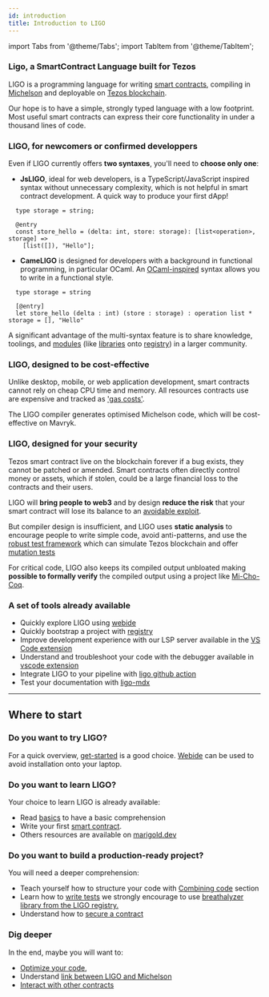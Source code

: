 ```yaml
---
id: introduction
title: Introduction to LIGO
---
```


import Tabs from '@theme/Tabs';
import TabItem from '@theme/TabItem';

### Ligo, a SmartContract Language built for Tezos

LIGO is a programming language for writing [smart contracts](https://opentezos.com/tezos-basics/smart-contracts), compiling in [Michelson](https://opentezos.com/michelson) and deployable on [Tezos blockchain](https://tezos.com/).

Our hope is to have a simple, strongly typed language with
a low footprint. Most useful smart contracts can express their core functionality in under a
thousand lines of code.

### LIGO, for newcomers or confirmed developpers

Even if LIGO currently offers **two syntaxes**, you'll need to **choose only one**:

  - **JsLIGO**, ideal for web developers, is a TypeScript/JavaScript inspired syntax without unnecessary complexity, which is not helpful in smart contract development. A quick way to produce your first dApp!


```jsligo
  type storage = string;

  @entry
  const store_hello = (delta: int, store: storage): [list<operation>, storage] =>
    [list([]), "Hello"];
```

  - **CameLIGO** is designed for developers with a background in
    functional programming, in particular OCaml. An
    [OCaml-inspired](https://ocaml.org/) syntax allows you to write in
    a functional style.


```cameligo
  type storage = string

  [@entry]
  let store_hello (delta : int) (store : storage) : operation list * storage = [], "Hello"
```

A significant advantage of the multi-syntax feature is to share knowledge, toolings, and [modules](https://ligolang.org/docs/language-basics/modules) (like [libraries](https://ligolang.org/docs/advanced/package-management) onto [registry](https://packages.ligolang.org/packages)) in a larger community.

### LIGO, designed to be cost-effective

Unlike desktop, mobile, or web application development, smart
contracts cannot rely on cheap CPU time and memory.  All resources
contracts use are expensive and tracked as
['gas costs'](https://ligolang.org/docs/tutorials/optimisation/#tezos-gas-model).

The LIGO compiler generates optimised Michelson code, which will
be cost-effective on Mavryk.


### LIGO, designed for your security

Tezos smart contract live on the blockchain forever if a bug exists,
they cannot be patched or amended.  Smart contracts often directly
control money or assets, which if stolen, could be a large financial
loss to the contracts and their users.

LIGO will **bring people to web3** and by design **reduce the risk**
 that your smart contract will lose its balance to an
 [avoidable exploit](https://www.wired.com/2016/06/50-million-hack-just-showed-dao-human/).

But compiler design is insufficient, and LIGO uses **static analysis** to
encourage people to write simple code, avoid anti-patterns, and use
the
[robust test framework](https://ligolang.org/docs/advanced/testing)
which can simulate Tezos blockchain and offer
[mutation tests](https://ligolang.org/docs/advanced/mutation-testing)

For critical code, LIGO also keeps its compiled output unbloated making **possible to formally verify** the compiled output using a project like
[Mi-Cho-Coq](https://gitlab.com/nomadic-labs/mi-cho-coq/).

### A set of tools already available

- Quickly explore LIGO using [webide](https://ide.ligolang.org/local)
- Quickly bootstrap a project with [registry](https://packages.ligolang.org/packages)
- Improve development experience with our LSP server available in the
  [VS Code extension](https://marketplace.visualstudio.com/items?itemName=ligolang-publish.ligo-vscode)
- Understand and troubleshoot your code with the debugger available in [vscode extension](https://marketplace.visualstudio.com/items?itemName=ligolang-publish.ligo-vscode)
- Integrate LIGO to your pipeline with [ligo github action](https://github.com/marigold-dev/ligo-action)
- Test your documentation with [ligo-mdx](https://github.com/mavryk-network/ligo-mdx)

---

## Where to start

### Do you want to try LIGO?

For a quick overview, [get-started]( https://ligolang.org/docs/tutorials/getting-started) is a good choice. [Webide](https://ide.ligolang.org/) can be used to avoid installation onto your laptop.

### Do you want to learn LIGO?

Your choice to learn LIGO is already available:
- Read [basics](https://ligolang.org/docs/language-basics/types) to have a basic comprehension
- Write your first [smart contract](https://ligolang.org/docs/tutorials/taco-shop/tezos-taco-shop-smart-contract).
- Others resources are available on [marigold.dev](https://www.marigold.dev/learn)

### Do you want to build a production-ready project?

You will need a deeper comprehension:
- Teach yourself how to structure your code with [Combining code](https://ligolang.org/docs/next/language-basics/modules) section
- Learn how to [write tests](https://ligolang.org/docs/next/advanced/testing?lang=jsligo) we strongly encourage to use [breathalyzer library from the LIGO registry.](https://packages.ligolang.org/package/ligo-breathalyzer)
- Understand how to [secure a contract](https://ligolang.org/docs/tutorials/security)

### Dig deeper

In the end, maybe you will want to:
- [Optimize your code](https://ligolang.org/docs/tutorials/optimisation/),
- Understand [link between LIGO and Michelson](https://ligolang.org/docs/advanced/michelson-and-ligo)
- [Interact with other contracts](https://ligolang.org/docs/tutorials/inter-contract-calls/)

<!-- updated use of entry -->
